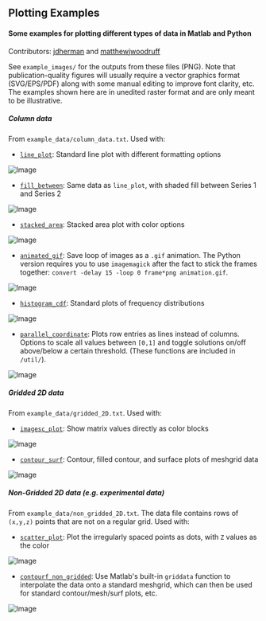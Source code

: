 ## Plotting Examples
#### Some examples for plotting different types of data in Matlab and Python
Contributors: [jdherman](https://github.com/jdherman) and [matthewjwoodruff](https://github.com/matthewjwoodruff)

See `example_images/` for the outputs from these files (PNG). Note that publication-quality figures will usually require a vector graphics format (SVG/EPS/PDF) along with some manual editing to improve font clarity, etc. The examples shown here are in unedited raster format and are only meant to be illustrative.

##### Column data

From `example_data/column_data.txt`. Used with:

* [`line_plot`](https://raw.github.com/jdherman/matlab-plotting-examples/master/line_plot): Standard line plot with different formatting options

![Image](https://raw.github.com/jdherman/matlab-plotting-examples/master/example_images/line_plot.png)

* [`fill_between`](https://raw.github.com/jdherman/matlab-plotting-examples/master/fill_between): Same data as `line_plot`, with shaded fill between Series 1 and Series 2

![Image](https://raw.github.com/jdherman/matlab-plotting-examples/master/example_images/fill_between.png)

* [`stacked_area`](https://raw.github.com/jdherman/matlab-plotting-examples/master/stacked_area): Stacked area plot with color options

![Image](https://raw.github.com/jdherman/matlab-plotting-examples/master/example_images/stacked_area.png)

* [`animated_gif`](https://raw.github.com/jdherman/matlab-plotting-examples/master/animated_gif): Save loop of images as a `.gif` animation.  The Python version requires you to use `imagemagick` after the fact to stick the frames together: `convert -delay 15 -loop 0 frame*png animation.gif`.

![Image](https://raw.github.com/jdherman/matlab-plotting-examples/master/example_images/animated_sinewave.gif)

* [`histogram_cdf`](https://raw.github.com/jdherman/matlab-plotting-examples/master/histogram_cdf): Standard plots of frequency distributions

![Image](https://raw.github.com/jdherman/matlab-plotting-examples/master/example_images/histogram_and_cdf.png)

* [`parallel_coordinate`](https://raw.github.com/jdherman/matlab-plotting-examples/master/parallel_coordinate): Plots row entries as lines instead of columns. Options to scale all values between `[0,1]` and toggle solutions on/off above/below a certain threshold. (These functions are included in `/util/`).

![Image](https://raw.github.com/jdherman/matlab-plotting-examples/master/example_images/parallel_coordinate.png)

##### Gridded 2D data

From `example_data/gridded_2D.txt`. Used with:

* [`imagesc_plot`](https://raw.github.com/jdherman/matlab-plotting-examples/master/imagesc_plot): Show matrix values directly as color blocks

![Image](https://raw.github.com/jdherman/matlab-plotting-examples/master/example_images/imagesc_plot.png)

* [`contour_surf`](https://raw.github.com/jdherman/matlab-plotting-examples/master/contour_surf): Contour, filled contour, and surface plots of meshgrid data

![Image](https://raw.github.com/jdherman/matlab-plotting-examples/master/example_images/contour_surf.png)

##### Non-Gridded 2D data (e.g. experimental data)

From `example_data/non_gridded_2D.txt`. The data file contains rows of `(x,y,z)` points that are not on a regular grid. Used with:

* [`scatter_plot`](https://raw.github.com/jdherman/matlab-plotting-examples/master/scatter_plot): Plot the irregularly spaced points as dots, with `Z` values as the color

![Image](https://raw.github.com/jdherman/matlab-plotting-examples/master/example_images/scatter_plot.png)

* [`contourf_non_gridded`](https://raw.github.com/jdherman/matlab-plotting-examples/master/contourf_non_gridded): Use Matlab's built-in `griddata` function to interpolate the data onto a standard meshgrid, which can then be used for standard contour/mesh/surf plots, etc.

![Image](https://raw.github.com/jdherman/matlab-plotting-examples/master/example_images/contourf_non_gridded.png)

